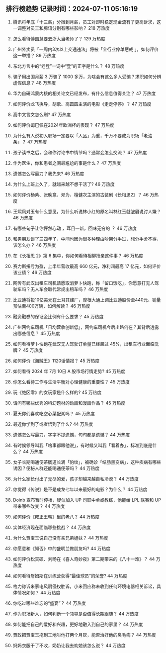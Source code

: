 
## 排行榜趋势 记录时间：2024-07-11 05:16:19
  
  1. 腾讯将年底「十三薪」分摊到月薪，员工对即时稳定现金流有了更高诉求，这一调整对员工和腾讯分别有哪些影响？ 218 万热度
    
  2. 怎么看待傅园慧要去浙大当老师了？ 129 万热度
    
  3. 广州外卖员「一周内3次以上交通违法」将被「全行业停单惩戒 」，如何评价这一举措？ 89 万热度
    
  4. 东北方言中的“老登”一词中“登”的正字是什么？ 48 万热度
    
  5. 骗子用出国月薪 3 万骗了 1000 多万，为啥会有这么多人受骗？求职如何分辨虚假信息？ 48 万热度
    
  6. 华为自研鸿蒙内核的相关论文已经发布，有什么信息值得关注？ 47 万热度
    
  7. 如何评价龙飞执导，胡歌、高圆圆主演的电影《走走停停》？ 47 万热度
    
  8. 高中文言文怎么刷? 47 万热度
    
  9. 如何评价姆巴佩在2024年欧洲杯的表现？ 47 万热度
    
  10. 为什么有人说初入职场一定要以「人品」为重，千万不要成为职场「老油条」？ 47 万热度
    
  11. 孩子读书之后，会和你讨论书中情节吗？通常会怎么交流？ 47 万热度
    
  12. 作为医生，你和患者之间最尴尬的事是什么？ 47 万热度
    
  13. 遗憾怎么写最刀？我先来? 46 万热度
    
  14. 为什么上班上久了，就越来越不想干活了? 46 万热度
    
  15. 如何评价杨紫、张晚意、邓为、檀健次主演的古装剧《长相思2》？ 46 万热度
    
  16. 王熙凤对玉有什么意见，为什么听说林小红的原名叫林红玉就皱眉说讨人嫌？ 46 万热度
    
  17. 有哪些句子让你怦然心动 ，耳目一新，回味无穷的 ？ 46 万热度
    
  18. 和男朋友谈了三四年了，中间也因为很多种理由吵架分手过，想分手舍不得，该怎么办？ 46 万热度
    
  19. 在《长相思 2》第 6 集中，你如何看待相柳抢亲这件事？ 46 万热度
    
  20. 赛力斯扭亏为盈，上半年营收最高 660 亿元，净利润最高 17 亿元，如何评价该业绩？ 46 万热度
    
  21. 网传有武汉出租车司机请愿取消萝卜快跑，称「留口饭吃」，你愿意打无人驾驶车吗？无人车会取代常规出租车吗？ 46 万热度
    
  22. 比亚迪将投10亿美元在土耳其建厂，摩根大通上调比亚迪股价至440元、销量预估至400万辆，如何解读？ 46 万热度
    
  23. 融资融券的保证金比例有什么要求？ 45 万热度
    
  24. 广州网约车司机「日均营收创新低」，网约车司机今后出路何在？其背后透露出哪些信息？ 45 万热度
    
  25. 如何看待萝卜快跑在武汉无人驾驶订单量已经超过 45%，出租车行业面临洗牌？ 45 万热度
    
  26. 如何评价《海贼王》1120话情报？ 45 万热度
    
  27. 如何看待 2024 年 7月 10日 A 股市场行情走势? 45 万热度
    
  28. 你怎么看待工作与生活平衡对心理健康的重要性？ 45 万热度
    
  29. 玩《绝区零》的女玩家是什么样的? 45 万热度
    
  30. 请问有哪些优秀的科幻题材的动画和漫画作品？ 45 万热度
    
  31. 夏天你们喜欢吃空心菜配粥吗？ 45 万热度
    
  32. 最近你学到了或者悟到了什么? 44 万热度
    
  33. 遗憾怎么写最刀，字字不提遗憾，句句都是遗憾？ 44 万热度
    
  34. 有时候领导叫我「啥事都跟他说」，有时候又叫我「看着办」，标准到底是什么？ 44 万热度
    
  35. 女子长期喝通便茶肠道长满「豹纹」，被确诊「结肠黑变病」，这种疾病有哪些诱因？便秘人群还能喝通便茶吗？ 44 万热度
    
  36. 为什么家长付出了无尽的爱，孩子却越来越自私冷漠？ 44 万热度
    
  37. 你觉得《传说》是不是成龙七年以来最好的电影？为什么？ 44 万热度
    
  38. Doinb 宣布暂时停播，疑似加入 UP 司职中单或教练，他能给 LPL 联赛和 UP 带来哪些改变？ 44 万热度
    
  39. 如何评价《雍正王朝》里的老八？ 44 万热度
    
  40. 实体经济现在面临哪些挑战？ 44 万热度
    
  41. 为什么贾宝玉说自己没有亲兄弟姐妹？ 44 万热度
    
  42. 你愿意和《知否》中的盛明兰做朋友吗? 44 万热度
    
  43. 如何评价松天硕、刘旸在《喜人奇妙夜》第二期带来的《八十一难》？ 44 万热度
    
  44. 如何看待詹姆斯在训练营获得“最佳球员”的荣誉? 44 万热度
    
  45. 格力称诉米家电风扇侵权胜诉，小米回应称未收到任何环境电器相关诉讼，具体情况如何？ 44 万热度
    
  46. 你吃过哪些难忘的“盛宴”？ 44 万热度
    
  47. 作为职场新人，如何判断一个领导是否值得长期跟随？ 44 万热度
    
  48. 如何能把自己的爱好和兴趣，更好地融入到自己的家里？ 44 万热度
    
  49. 贾政把贾宝玉拖到工地叫他打两个月灰，能否治好他的臭毛病？ 44 万热度
    
  50. 妈妈衣服干了不收，奶奶让我去劝她该怎么说？ 44 万热度
    